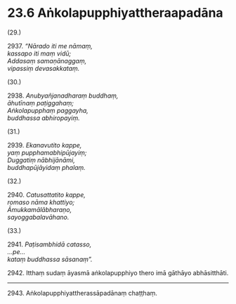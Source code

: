 

# 23.6 Aṅkolapupphiyattheraapadāna



(29.)

2937\. _“Nārado iti me nāmaṃ,_  
_kassapo iti maṃ vidū;_  
_Addasaṃ samaṇānaggaṃ,_  
_vipassiṃ devasakkataṃ._  


(30.)

2938\. _Anubyañjanadharaṃ buddhaṃ,_  
_āhutīnaṃ paṭiggahaṃ;_  
_Aṅkolapupphaṃ paggayha,_  
_buddhassa abhiropayiṃ._  


(31.)

2939\. _Ekanavutito kappe,_  
_yaṃ pupphamabhipūjayiṃ;_  
_Duggatiṃ nābhijānāmi,_  
_buddhapūjāyidaṃ phalaṃ._  


(32.)

2940\. _Catusattatito kappe,_  
_romaso nāma khattiyo;_  
_Āmukkamālābharaṇo,_  
_sayoggabalavāhano._  


(33.)

2941\. _Paṭisambhidā catasso,_  
_…pe…_  
_kataṃ buddhassa sāsanaṃ”._  


2942\. Itthaṃ sudaṃ āyasmā aṅkolapupphiyo thero imā gāthāyo abhāsitthāti.

---

2943\. Aṅkolapupphiyattherassāpadānaṃ chaṭṭhaṃ.





